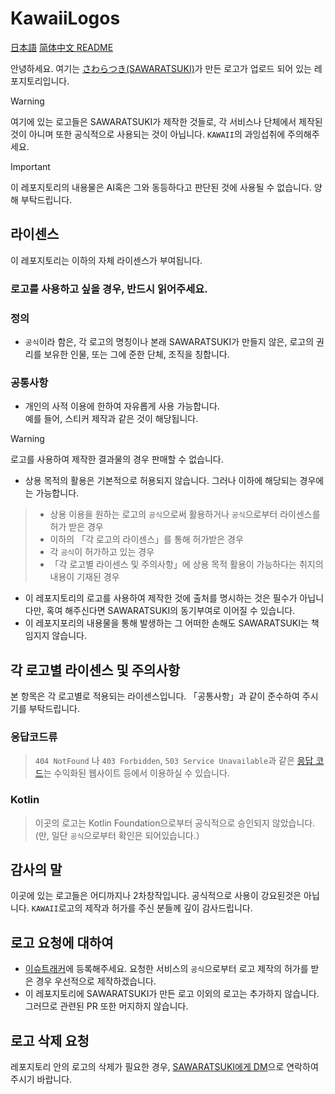 # KawaiiLogos

[日本語](./README.md) [简体中文 README](./README-zhHans.md) 

안녕하세요. 여기는 [さわらつき(SAWARATSUKI)](https://x.com/sawaratsuki1004)가 만든 로고가 업로드 되어 있는 레포지토리입니다.

> [!WARNING]
  여기에 있는 로고들은 SAWARATSUKI가 제작한 것들로, 각 서비스나 단체에서 제작된 것이 아니며 또한 공식적으로 사용되는 것이 아닙니다.
  `KAWAII`의 과잉섭취에 주의해주세요.

> [!IMPORTANT]
 이 레포지토리의 내용물은 AI혹은 그와 동등하다고 판단된 것에 사용될 수 없습니다. 양해 부탁드립니다.

## 라이센스

이 레포지토리는 이하의 자체 라이센스가 부여됩니다.

### 로고를 사용하고 싶을 경우, 반드시 읽어주세요.

### 정의

* `공식`이라 함은, 각 로고의 명칭이나 본래 SAWARATSUKI가 만들지 않은, 로고의 권리를 보유한 인물, 또는 그에 준한 단체, 조직을 칭합니다.

### 공통사항

- 개인의 사적 이용에 한하여 자유롭게 사용 가능합니다.  
예를 들어, 스티커 제작과 같은 것이 해당됩니다.
> [!WARNING]  
> 로고를 사용하여 제작한 결과물의 경우 판매할 수 없습니다.
- 상용 목적의 활용은 기본적으로 허용되지 않습니다.
그러나 이하에 해당되는 경우에는 가능합니다.
> - 상용 이용을 원하는 로고의 `공식`으로써 활용하거나 `공식`으로부터 라이센스를 허가 받은 경우  
> - 이하의 「각 로고의 라이센스」를 통해 허가받은 경우
> - 각 `공식`이 허가하고 있는 경우
> - 「각 로고별 라이센스 및 주의사항」에 상용 목적 활용이 가능하다는 취지의 내용이 기재된 경우
- 이 레포지토리의 로고를 사용하여 제작한 것에 출처를 명시하는 것은 필수가 아닙니다만, 혹여 해주신다면 SAWARATSUKI의 동기부여로 이어질 수 있습니다. 
- 이 레포지포리의 내용물을 통해 발생하는 그 어떠한 손해도 SAWARATSUKI는 책임지지 않습니다. 

## 각 로고별 라이센스 및 주의사항

본 항목은 각 로고별로 적용되는 라이센스입니다.
「공통사항」과 같이 준수하여 주시기를 부탁드립니다.

### 응답코드류

> `404 NotFound` 나 `403 Forbidden`, `503 Service Unavailable`과 같은 [응답 코드](ResponseCode)는
수익화된 웹사이트 등에서 이용하실 수 있습니다.

### Kotlin

> 이곳의 로고는 Kotlin Foundation으로부터 공식적으로 승인되지 않았습니다.  
(만, 일단 `공식`으로부터 확인은 되어있습니다.）

## 감사의 말

이곳에 있는 로고들은 어디까지나 2차창작입니다.
공식적으로 사용이 강요된것은 아닙니다.
`KAWAII`로고의 제작과 허가를 주신 분들께 깊이 감사드립니다.

## 로고 요청에 대하여

- [이슈트래커](https://github.com/SAWARATSUKI/KawaiiLogos/issues)에 등록해주세요.
요청한 서비스의 `공식`으로부터 로고 제작의 허가를 받은 경우 우선적으로 제작하겠습니다.
- 이 레포지토리에 SAWARATSUKI가 만든 로고 이외의 로고는 추가하지 않습니다. 그러므로 관련된 PR 또한 머지하지 않습니다.  

## 로고 삭제 요청

레포지토리 안의 로고의 삭제가 필요한 경우, [SAWARATSUKI에게 DM](https://x.com/sawaratsuki1004)으로 연락하여 주시기 바랍니다.
